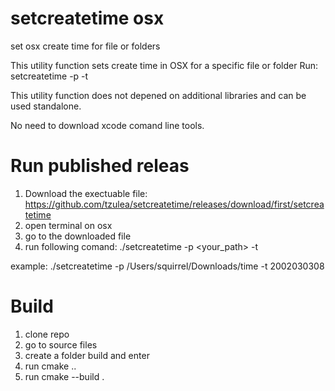 # setcreatetime osx
set osx create time for file or folders

This utility function sets create time in OSX for a specific file or folder
Run: setcreatetime -p <your path> -t <YYYYMMDDhh>

This utility function does not depened on additional libraries and can be used standalone.

No need to download xcode comand line tools.

# Run published releas
1. Download the exectuable file: https://github.com/tzulea/setcreatetime/releases/download/first/setcreatetime
2. open terminal on osx
3. go to the downloaded file
4. run following comand: ./setcreatetime -p <your_path> -t <YYYYMMDDHH>

example: ./setcreatetime -p /Users/squirrel/Downloads/time -t 2002030308

# Build
1. clone repo
2. go to source files
3. create a folder build and enter
4. run cmake ..
5. run cmake --build .
